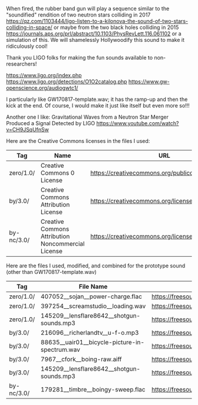 When fired, the rubber band gun will play a sequence similar to the "soundified" rendition of two neutron stars colliding in 2017
https://qz.com/1103444/ligo-listen-to-a-kilonova-the-sound-of-two-stars-colliding-in-space/
or maybe from the two black holes colliding in 2015
https://journals.aps.org/prl/abstract/10.1103/PhysRevLett.116.061102
or a simulation of this. We will shamelessly Hollywoodify this sound to make it ridiculously cool!


Thank you LIGO folks for making the fun sounds available to non-researchers!

https://www.ligo.org/index.php
https://www.ligo.org/detections/O1O2catalog.php
https://www.gw-openscience.org/audiogwtc1/

I particularly like GW170817-template.wav; it has the ramp-up and then the kick at the end. Of course, I would make it just like itself but even more so!!!

Another one I like: Gravitational Waves from a Neutron Star Merger Produced a Signal Detected by LIGO
https://www.youtube.com/watch?v=CH9JSqUfnSw

Here are the Creative Commons licenses in the files I used:

| Tag | Name | URL |
| --- | --- | --- |
| zero/1.0/	| Creative Commons 0 License | https://creativecommons.org/publicdomain/zero/1.0/ |
| by/3.0/	| Creative Commons Attribution License | https://creativecommons.org/licenses/by/3.0/ |
| by-nc/3.0/ | Creative Commons Attribution Noncommercial License | https://creativecommons.org/licenses/by-nc/3.0/ |

Here are the files I used, modified, and combined for the prototype sound (other than GW170817-template.wav)

| Tag | File Name | URL |
| --- | --- | --- |
| zero/1.0/ | 407052__sojan__power-charge.flac | https://freesound.org/people/crashoverride61088/sounds/193610/ |
| zero/1.0/ |	397254__screamstudio__loading.wav |	https://freesound.org/s/397254/ |
| zero/1.0/	| 145209__lensflare8642__shotgun-sounds.mp3	| https://freesound.org/s/145209/ |
| by/3.0/ | 216096__richerlandtv__u-f-o.mp3 | https://freesound.org/people/RICHERlandTV/sounds/216096/ |
| by/3.0/ | 88635__uair01__bicycle-picture-in-spectrum.wav | https://freesound.org/people/uair01/sounds/88635/ |
| by/3.0/ | 7967__cfork__boing-raw.aiff | https://freesound.org/people/cfork/sounds/7967/ |
| by/3.0/	| 145209__lensflare8642__shotgun-sounds.mp3	| https://freesound.org/s/383205/ |
| by-nc/3.0/ | 179281__timbre__boingy-sweep.flac | https://freesound.org/people/Timbre/sounds/179281/ |

